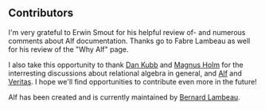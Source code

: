 ## Contributors

I'm very grateful to Erwin Smout for his helpful review of- and numerous comments about Alf documentation. Thanks go to Fabre Lambeau as well for his review of the "Why Alf" page.

I also take this opportunity to thank [Dan Kubb](https://github.com/dkubb) and [Magnus Holm](https://github.com/judofyr) for the interresting discussions about relational algebra in general, and [Alf](https://github.com/blambeau/alf) and [Veritas](https://github.com/dkubb/veritas). I hope we'll find opportunities to contribute even more in the future!

Alf has been created and is currently maintained by [Bernard Lambeau](https://github.com/blambeau).

